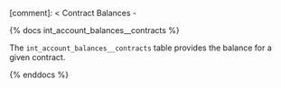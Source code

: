 [comment]: < Contract Balances -

{% docs int_account_balances__contracts %}

The `int_account_balances__contracts` table provides the balance for a given contract.

{% enddocs %}
